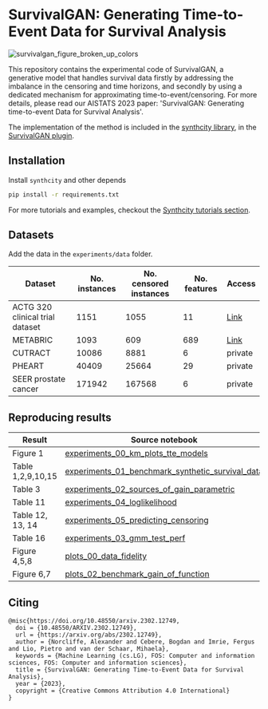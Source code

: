 # SurvivalGAN: Generating Time-to-Event Data for Survival Analysis
 
 ![survivalgan_figure_broken_up_colors](https://user-images.githubusercontent.com/1623754/214367703-f429e91b-966d-4241-a920-710d49a7460d.png)

 
This repository contains the experimental code of SurvivalGAN, a generative model that handles survival data firstly by addressing the imbalance in the censoring and time horizons, and secondly by using a dedicated mechanism for approximating time-to-event/censoring. For more details, please read our AISTATS 2023 paper: 'SurvivalGAN: Generating time-to-event Data for Survival Analysis'. 
 
The implementation of the method is included in the [synthcity library](https://github.com/vanderschaarlab/synthcity), in the [SurvivalGAN plugin](https://github.com/vanderschaarlab/synthcity/blob/main/src/synthcity/plugins/survival_analysis/plugin_survival_gan.py).
 
## Installation
 
Install `synthcity` and other depends
```bash
pip install -r requirements.txt
```

For more tutorials and examples, checkout the [Synthcity tutorials section](https://github.com/vanderschaarlab/synthcity#-tutorials).

## Datasets

Add the data in the `experiments/data` folder.

| Dataset               | No. instances | No. censored instances | No. features | Access |
|---------------------------------|------------------------|---------------------------------|-----------------------|---------------------------|
| ACTG 320 clinical trial dataset | 1151                   | 1055                            | 11                    | [Link](https://github.com/sebp/scikit-survival/blob/master/sksurv/datasets/data/actg320.arff)                      |
| METABRIC                        | 1093                   | 609                             | 689                   | [Link](https://www.kaggle.com/datasets/raghadalharbi/breast-cancer-gene-expression-profiles-metabric)                  |
| CUTRACT                         | 10086                  | 8881                            | 6                     | private                   |
| PHEART                          | 40409                  | 25664                           | 29                    | private                   |
| SEER prostate cancer            | 171942                 | 167568                          | 6                     | private                      |

## Reproducing results

| **Result**        | **Source notebook**                                                                                                    |
|-------------------|------------------------------------------------------------------------------------------------------------------------|
| Figure 1          | [experiments_00_km_plots_tte_models](experiments/experiments_00_km_plots_tte_models.ipynb)                             |
| Table 1,2,9,10,15 | [experiments_01_benchmark_synthetic_survival_data](experiments/experiments_01_benchmark_synthetic_survival_data.ipynb) |
| Table 3           | [experiments_02_sources_of_gain_parametric](experiments/experiments_02_sources_of_gain_parametric.ipynb)               |
| Table 11          | [experiments_04_loglikelihood](experiments/experiments_04_loglikelihood.ipynb)                                         |
| Table 12, 13, 14  | [experiments_05_predicting_censoring](experiments/experiments_05_predicting_censoring.ipynb)                           |
| Table 16          | [experiments_03_gmm_test_perf](experiments/experiments_03_gmm_test_perf.ipynb)                                         |
| Figure 4,5,8      | [plots_00_data_fidelity](experiments/plots_00_data_fidelity.ipynb)                                                     |
| Figure 6,7        | [plots_02_benchmark_gain_of_function](experiments/plots_02_benchmark_gain_of_function.ipynb)                           |

## Citing
```
@misc{https://doi.org/10.48550/arxiv.2302.12749,
  doi = {10.48550/ARXIV.2302.12749},
  url = {https://arxiv.org/abs/2302.12749},
  author = {Norcliffe, Alexander and Cebere, Bogdan and Imrie, Fergus and Lio, Pietro and van der Schaar, Mihaela},
  keywords = {Machine Learning (cs.LG), FOS: Computer and information sciences, FOS: Computer and information sciences},
  title = {SurvivalGAN: Generating Time-to-Event Data for Survival Analysis},  
  year = {2023},
  copyright = {Creative Commons Attribution 4.0 International}
}

```
